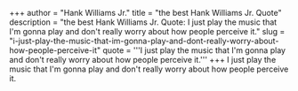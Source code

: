 +++
author = "Hank Williams Jr."
title = "the best Hank Williams Jr. Quote"
description = "the best Hank Williams Jr. Quote: I just play the music that I'm gonna play and don't really worry about how people perceive it."
slug = "i-just-play-the-music-that-im-gonna-play-and-dont-really-worry-about-how-people-perceive-it"
quote = '''I just play the music that I'm gonna play and don't really worry about how people perceive it.'''
+++
I just play the music that I'm gonna play and don't really worry about how people perceive it.
